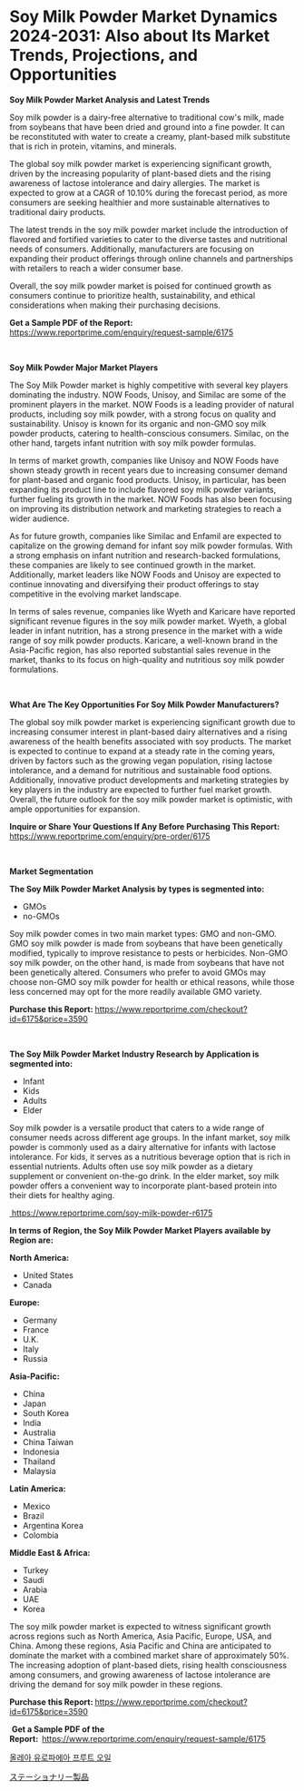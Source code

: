 <p><h1>Soy Milk Powder Market Dynamics 2024-2031: Also about Its Market Trends, Projections, and Opportunities</h1></p><p><strong>Soy Milk Powder Market Analysis and Latest Trends</strong></p>
<p><p>Soy milk powder is a dairy-free alternative to traditional cow's milk, made from soybeans that have been dried and ground into a fine powder. It can be reconstituted with water to create a creamy, plant-based milk substitute that is rich in protein, vitamins, and minerals.</p><p>The global soy milk powder market is experiencing significant growth, driven by the increasing popularity of plant-based diets and the rising awareness of lactose intolerance and dairy allergies. The market is expected to grow at a CAGR of 10.10% during the forecast period, as more consumers are seeking healthier and more sustainable alternatives to traditional dairy products.</p><p>The latest trends in the soy milk powder market include the introduction of flavored and fortified varieties to cater to the diverse tastes and nutritional needs of consumers. Additionally, manufacturers are focusing on expanding their product offerings through online channels and partnerships with retailers to reach a wider consumer base.</p><p>Overall, the soy milk powder market is poised for continued growth as consumers continue to prioritize health, sustainability, and ethical considerations when making their purchasing decisions.</p></p>
<p><strong>Get a Sample PDF of the Report:&nbsp;</strong> <a href="https://www.reportprime.com/enquiry/request-sample/6175">https://www.reportprime.com/enquiry/request-sample/6175</a></p>
<p>&nbsp;</p>
<p><strong>Soy Milk Powder Major Market Players</strong></p>
<p><p>The Soy Milk Powder market is highly competitive with several key players dominating the industry. NOW Foods, Unisoy, and Similac are some of the prominent players in the market. NOW Foods is a leading provider of natural products, including soy milk powder, with a strong focus on quality and sustainability. Unisoy is known for its organic and non-GMO soy milk powder products, catering to health-conscious consumers. Similac, on the other hand, targets infant nutrition with soy milk powder formulas.</p><p>In terms of market growth, companies like Unisoy and NOW Foods have shown steady growth in recent years due to increasing consumer demand for plant-based and organic food products. Unisoy, in particular, has been expanding its product line to include flavored soy milk powder variants, further fueling its growth in the market. NOW Foods has also been focusing on improving its distribution network and marketing strategies to reach a wider audience.</p><p>As for future growth, companies like Similac and Enfamil are expected to capitalize on the growing demand for infant soy milk powder formulas. With a strong emphasis on infant nutrition and research-backed formulations, these companies are likely to see continued growth in the market. Additionally, market leaders like NOW Foods and Unisoy are expected to continue innovating and diversifying their product offerings to stay competitive in the evolving market landscape.</p><p>In terms of sales revenue, companies like Wyeth and Karicare have reported significant revenue figures in the soy milk powder market. Wyeth, a global leader in infant nutrition, has a strong presence in the market with a wide range of soy milk powder products. Karicare, a well-known brand in the Asia-Pacific region, has also reported substantial sales revenue in the market, thanks to its focus on high-quality and nutritious soy milk powder formulations.</p></p>
<p>&nbsp;</p>
<p><strong>What Are The Key Opportunities For Soy Milk Powder Manufacturers?</strong></p>
<p><p>The global soy milk powder market is experiencing significant growth due to increasing consumer interest in plant-based dairy alternatives and a rising awareness of the health benefits associated with soy products. The market is expected to continue to expand at a steady rate in the coming years, driven by factors such as the growing vegan population, rising lactose intolerance, and a demand for nutritious and sustainable food options. Additionally, innovative product developments and marketing strategies by key players in the industry are expected to further fuel market growth. Overall, the future outlook for the soy milk powder market is optimistic, with ample opportunities for expansion.</p></p>
<p><strong>Inquire or Share Your Questions If Any Before Purchasing This Report:</strong> <a href="https://www.reportprime.com/enquiry/pre-order/6175">https://www.reportprime.com/enquiry/pre-order/6175</a></p>
<p>&nbsp;</p>
<p><strong>Market Segmentation</strong></p>
<p><strong>The Soy Milk Powder Market Analysis by types is segmented into:</strong></p>
<p><ul><li>GMOs</li><li>no-GMOs</li></ul></p>
<p><p>Soy milk powder comes in two main market types: GMO and non-GMO. GMO soy milk powder is made from soybeans that have been genetically modified, typically to improve resistance to pests or herbicides. Non-GMO soy milk powder, on the other hand, is made from soybeans that have not been genetically altered. Consumers who prefer to avoid GMOs may choose non-GMO soy milk powder for health or ethical reasons, while those less concerned may opt for the more readily available GMO variety.</p></p>
<p><strong>Purchase this Report:&nbsp;</strong><a href="https://www.reportprime.com/checkout?id=6175&price=3590">https://www.reportprime.com/checkout?id=6175&price=3590</a></p>
<p>&nbsp;</p>
<p><strong>The Soy Milk Powder Market Industry Research by Application is segmented into:</strong></p>
<p><ul><li>Infant</li><li>Kids</li><li>Adults</li><li>Elder</li></ul></p>
<p><p>Soy milk powder is a versatile product that caters to a wide range of consumer needs across different age groups. In the infant market, soy milk powder is commonly used as a dairy alternative for infants with lactose intolerance. For kids, it serves as a nutritious beverage option that is rich in essential nutrients. Adults often use soy milk powder as a dietary supplement or convenient on-the-go drink. In the elder market, soy milk powder offers a convenient way to incorporate plant-based protein into their diets for healthy aging.</p></p>
<p><a href="https://www.reportprime.com/soy-milk-powder-r6175">&nbsp;https://www.reportprime.com/soy-milk-powder-r6175</a></p>
<p><strong>In terms of Region, the Soy Milk Powder Market Players available by Region are:</strong></p>
<p>
    <p> <strong> North America: </strong>
        <ul>
            <li>United States</li>
            <li>Canada</li>
        </ul>
        </p> 
    <p> <strong> Europe: </strong>
        <ul>
            <li>Germany</li>
            <li>France</li>
            <li>U.K.</li>
            <li>Italy</li>
            <li>Russia</li>
        </ul>
        </p> 
    <p> <strong> Asia-Pacific: </strong>
        <ul>
            <li>China</li>
            <li>Japan</li>
            <li>South Korea</li>
            <li>India</li>
            <li>Australia</li>
            <li>China Taiwan</li>
            <li>Indonesia</li>
            <li>Thailand</li>
            <li>Malaysia</li>
        </ul>
        </p> 
    <p> <strong> Latin America: </strong>
        <ul>
            <li>Mexico</li>
            <li>Brazil</li>
            <li>Argentina Korea</li>
            <li>Colombia</li>
        </ul>
        </p> 
    <p> <strong> Middle East & Africa: </strong>
        <ul>
            <li>Turkey</li>
            <li>Saudi</li>
            <li>Arabia</li>
            <li>UAE</li>
            <li>Korea</li>
        </ul>
    </p>
    </p>
<p><p>The soy milk powder market is expected to witness significant growth across regions such as North America, Asia Pacific, Europe, USA, and China. Among these regions, Asia Pacific and China are anticipated to dominate the market with a combined market share of approximately 50%. The increasing adoption of plant-based diets, rising health consciousness among consumers, and growing awareness of lactose intolerance are driving the demand for soy milk powder in these regions.</p></p>
<p><strong>Purchase this Report: </strong><a href="https://www.reportprime.com/checkout?id=6175&price=3590">https://www.reportprime.com/checkout?id=6175&price=3590</a></p>
<p>&nbsp;<strong>Get a Sample PDF of the Report:&nbsp;&nbsp;</strong><a href="https://www.reportprime.com/enquiry/request-sample/6175">https://www.reportprime.com/enquiry/request-sample/6175</a></p>
<p><strong></strong></p>
<p><p><a href="https://github.com/lzrvbyqzftro57/Market-Research-Report-List-1/blob/main/929117816475.md">올레아 유로파에아 프루트 오일</a></p><p><a href="https://github.com/AaronVargas43/Market-Research-Report-List-1/blob/main/312658017949.md">ステーショナリー製品</a></p></p>